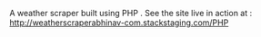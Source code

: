 A weather scraper built using PHP .
See the site live in action  at : http://weatherscraperabhinav-com.stackstaging.com/PHP